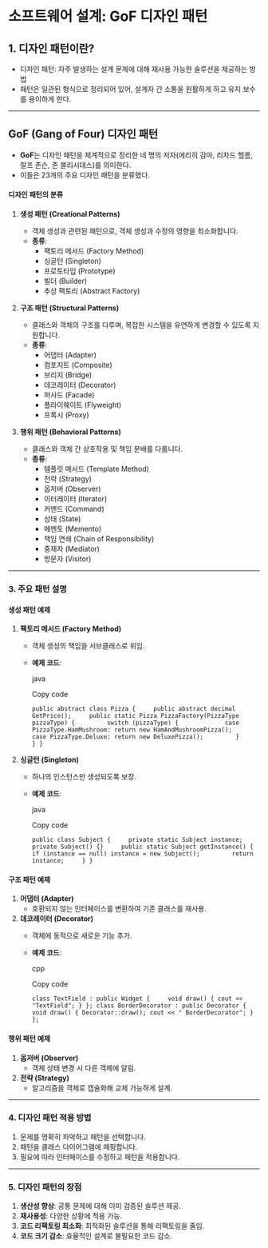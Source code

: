 # 소프트웨어 설계: GoF 디자인 패턴

## 1. 디자인 패턴이란?
- 디자인 패턴: 자주 발생하는 설계 문제에 대해 재사용 가능한 솔루션을 제공하는 방법
- 패턴은 일관된 형식으로 정리되어 있어, 설계자 간 소통을 원활하게 하고 유지 보수를 용이하게 한다.

---
## GoF (Gang of Four) 디자인 패턴
- **GoF**는 디자인 패턴을 체계적으로 정리한 네 명의 저자(에리히 감마, 리차드 헬름, 랄프 존슨, 존 블리시데스)를 의미한다. 
- 이들은 23개의 주요 디자인 패턴을 분류했다.

#### **디자인 패턴의 분류**

1. **생성 패턴 (Creational Patterns)**
    
    - 객체 생성과 관련된 패턴으로, 객체 생성과 수정의 영향을 최소화합니다.
    - **종류**:
        - 팩토리 메서드 (Factory Method)
        - 싱글턴 (Singleton)
        - 프로토타입 (Prototype)
        - 빌더 (Builder)
        - 추상 팩토리 (Abstract Factory)
2. **구조 패턴 (Structural Patterns)**
    
    - 클래스와 객체의 구조를 다루며, 복잡한 시스템을 유연하게 변경할 수 있도록 지원합니다.
    - **종류**:
        - 어댑터 (Adapter)
        - 컴포지트 (Composite)
        - 브리지 (Bridge)
        - 데코레이터 (Decorator)
        - 퍼사드 (Facade)
        - 플라이웨이트 (Flyweight)
        - 프록시 (Proxy)
3. **행위 패턴 (Behavioral Patterns)**
    
    - 클래스와 객체 간 상호작용 및 책임 분배를 다룹니다.
    - **종류**:
        - 템플릿 메서드 (Template Method)
        - 전략 (Strategy)
        - 옵저버 (Observer)
        - 이터레이터 (Iterator)
        - 커맨드 (Command)
        - 상태 (State)
        - 메멘토 (Memento)
        - 책임 연쇄 (Chain of Responsibility)
        - 중재자 (Mediator)
        - 방문자 (Visitor)

---

### **3. 주요 패턴 설명**

#### **생성 패턴 예제**

1. **팩토리 메서드 (Factory Method)**
    
    - 객체 생성의 책임을 서브클래스로 위임.
    - **예제 코드**:
        
        java
        
        Copy code
        
        `public abstract class Pizza {     public abstract decimal GetPrice();     public static Pizza PizzaFactory(PizzaType pizzaType) {         switch (pizzaType) {             case PizzaType.HamMushroom: return new HamAndMushroomPizza();             case PizzaType.Deluxe: return new DeluxePizza();         }     } }`
        
2. **싱글턴 (Singleton)**
    
    - 하나의 인스턴스만 생성되도록 보장.
    - **예제 코드**:
        
        java
        
        Copy code
        
        `public class Subject {     private static Subject instance;     private Subject() {}     public static Subject getInstance() {         if (instance == null) instance = new Subject();         return instance;     } }`
        

#### **구조 패턴 예제**

1. **어댑터 (Adapter)**
    - 호환되지 않는 인터페이스를 변환하여 기존 클래스를 재사용.
2. **데코레이터 (Decorator)**
    - 객체에 동적으로 새로운 기능 추가.
    - **예제 코드**:
        
        cpp
        
        Copy code
        
        `class TextField : public Widget {     void draw() { cout << "TextField"; } }; class BorderDecorator : public Decorator {     void draw() { Decorator::draw(); cout << " BorderDecorator"; } };`
        

#### **행위 패턴 예제**

1. **옵저버 (Observer)**
    - 객체 상태 변경 시 다른 객체에 알림.
2. **전략 (Strategy)**
    - 알고리즘을 객체로 캡슐화해 교체 가능하게 설계.

---

### **4. 디자인 패턴 적용 방법**

1. 문제를 명확히 파악하고 패턴을 선택합니다.
2. 패턴을 클래스 다이어그램에 매핑합니다.
3. 필요에 따라 인터페이스를 수정하고 패턴을 적용합니다.

---

### **5. 디자인 패턴의 장점**

1. **생산성 향상**: 공통 문제에 대해 이미 검증된 솔루션 제공.
2. **재사용성**: 다양한 상황에 적용 가능.
3. **코드 리팩토링 최소화**: 최적화된 솔루션을 통해 리팩토링을 줄임.
4. **코드 크기 감소**: 효율적인 설계로 불필요한 코드 감소.